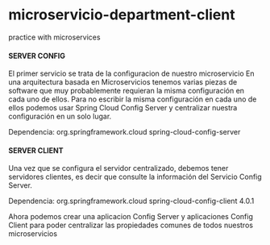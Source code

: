 # microservicio-department-client
practice with microservices


#### SERVER CONFIG
El primer servicio se trata de la configuracion de nuestro microservicio
En una arquitectura basada en Microservicios tenemos varias piezas de software que muy probablemente requieran la misma configuración en cada uno de ellos. Para no escribir la misma configuración en cada uno de ellos podemos usar Spring Cloud Config Server y centralizar nuestra configuración en un solo lugar.

Dependencia:
<dependency>
    <groupId>org.springframework.cloud</groupId>
    <artifactId>spring-cloud-config-server</artifactId>
</dependency>



#### SERVER CLIENT
Una vez que se configura el servidor centralizado, debemos tener servidores clientes, es decir que consulte la información del Servicio Config Server.

Dependencia:
<dependency>
  <groupId>org.springframework.cloud</groupId>
  <artifactId>spring-cloud-config-client</artifactId>
  <version>4.0.1</version>
</dependency>

Ahora podemos crear una aplicacion Config Server y aplicaciones Config Client para poder centralizar las propiedades comunes de todos nuestros microservicios 
